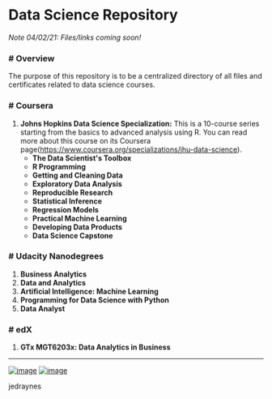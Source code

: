 <base target="_blank">

# Data Science Repository


*Note 04/02/21: Files/links coming soon!*

### # Overview
The purpose of this repository is to be a centralized directory of all files and certificates related to data science courses.

### # Coursera
1. **Johns Hopkins Data Science Specialization:** This is a 10-course series starting from the basics to advanced analysis using R. You can read more about this course on its Coursera page(https://www.coursera.org/specializations/jhu-data-science).
    * **The Data Scientist's Toolbox**
    * **R Programming**
    * **Getting and Cleaning Data**
    * **Exploratory Data Analysis**
    * **Reproducible Research**
    * **Statistical Inference**
    * **Regression Models**
    * **Practical Machine Learning**
    * **Developing Data Products**
    * **Data Science Capstone**

### # Udacity Nanodegrees
1. **Business Analytics**
2. **Data and Analytics**
3. **Artificial Intelligence: Machine Learning**
4. **Programming for Data Science with Python**
5. **Data Analyst**

### # edX
1. **GTx MGT6203x: Data Analytics in Business**


---
[![image](https://img.shields.io/badge/Personal%20Site-%20-informational?style=flat-square&logo=appveyor)](https://www.jedraynes.com/)
[![image](https://img.shields.io/badge/LinkedIn-%20-informational?style=flat-square&logo=appveyor)](https://www.linkedin.com/in/jedraynes/)

jedraynes
